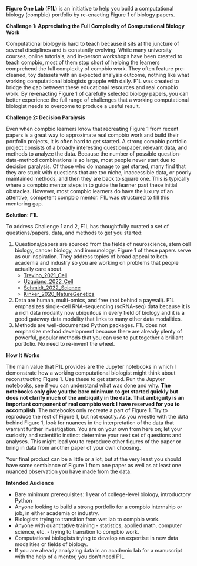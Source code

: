 **Figure One Lab** (**F1L**) is an initiative to help you build a computational biology (compbio) portfolio by re-enacting Figure 1 of biology papers.

**Challenge 1: Appreciating the Full Complexity of Computational Biology Work**

Computational biology is hard to teach because it sits at the juncture of several disciplines and is constantly evolving. While many university courses, online tutorials, and in-person workshops have been created to teach compbio, most of them stop short of helping the learners comprehend the full complexity of compbio work. They often feature pre-cleaned, toy datasets with an expected analysis outcome, nothing like what working computational biologists grapple with daily. F1L was created to bridge the gap between these educational resources and real compbio work. By re-enacting Figure 1 of carefully selected biology papers, you can better experience the full range of challenges that a working computational biologist needs to overcome to produce a useful result.

**Challenge 2: Decision Paralysis**

Even when compbio learners know that recreating Figure 1 from recent papers is a great way to approximate real compbio work and build their portfolio projects, it is often hard to get started. A strong compbio portfolio project consists of a broadly interesting question/paper, relevant data, and methods to analyze the data. Because the number of possible question-data-method combinations is so large, most people never start due to decision paralysis. Of those who do manage to get started, many find that they are stuck with questions that are too niche, inaccessible data, or poorly maintained methods, and then they are back to square one. This is typically where a compbio mentor steps in to guide the learner past these initial obstacles. However, most compbio learners do have the luxury of an attentive, competent compbio mentor. F1L was structured to fill this mentoring gap.

**Solution: F1L**

To address Challenge 1 and 2, F1L has thoughtfully curated a set of questions/papers, data, and methods to get you started:
1. Questions/papers are sourced from the fields of neuroscience, stem cell biology, cancer biology, and immunology. Figure 1 of these papers serve as our inspiration. They address topics of broad appeal to both academia and industry so you are working on problems that people actually care about.
   - [Trevino_2021_Cell](https://www.sciencedirect.com/science/article/pii/S0092867421009429)
   - [Uzquiano_2022_Cell](https://www.sciencedirect.com/science/article/pii/S0092867422011680)
   - [Schmidt_2022_Science](https://www.science.org/doi/10.1126/science.abj4008)
   - [Kinker_2020_NatureGenetics](https://www.ncbi.nlm.nih.gov/pmc/articles/PMC8135089/)
2. Data are human, multi-omics, and free (not behind a paywall). F1L emphasizes single-cell RNA-sequencing (scRNA-seq) data because it is a rich data modality now ubiquitous in every field of biology and it is a good gateway data modality that links to many other data modalities.
3. Methods are well-documented Python packages. F1L does not emphasize method development because there are already plenty of powerful, popular methods that you can use to put together a brilliant portfolio. No need to re-invent the wheel.

**How It Works**

The main value that F1L provides are the Jupyter notebooks in which I demonstrate how a working computational biologist might think about reconstructing Figure 1. Use these to get started. Run the Jupyter notebooks, see if you can understand what was done and why. **The notebooks only give you the bare minimum to get started quickly but does not clarify much of the ambiquity in the data. That ambiguity is an important component of real compbio work I have reserved for you to accomplish.** The notebooks only recreate a part of Figure 1. Try to reproduce the rest of Figure 1, but not exactly. As you wrestle with the data behind Figure 1, look for nuances in the interpretation of the data that warrant further investigation. You are on your own from here on; let your curiosity and scientific instinct determine your next set of questions and analyses. This might lead you to reproduce other figures of the paper or bring in data from another paper of your own choosing.

Your final product can be a little or a lot, but at the very least you should have some semblance of Figure 1 from one paper as well as at least one nuanced observation you have made from the data.

**Intended Audience**

- Bare minimum prerequisites: 1 year of college-level biology, introductory Python
- Anyone looking to build a strong portfolio for a compbio internship or job, in either academia or industry.
- Biologists trying to transition from wet lab to compbio work.
- Anyone with quantitative training - statistics, applied math, computer science, etc. - trying to transition to compbio work.
- Computational biologists trying to develop an expertise in new data modalities or fields of biology.
- If you are already analyzing data in an academic lab for a manuscript with the help of a mentor, you don't need F1L.
